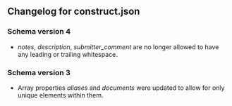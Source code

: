 ## Changelog for construct.json

### Schema version 4

* *notes*, *description*, *submitter_comment* are no longer allowed to have any leading or trailing whitespace.

### Schema version 3

* Array properties *aliases* and *documents* were updated to allow for only unique elements within them.